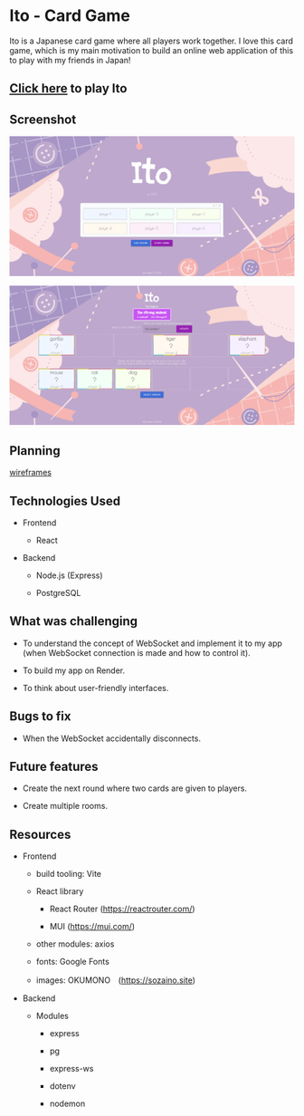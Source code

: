 # Ito - Card Game

Ito is a Japanese card game where all players work together.
I love this card game, which is my main motivation to build an online web application of this to play with my friends in Japan!

## [Click here](https://ito-product.onrender.com/) to play Ito

## Screenshot

![screenshot](/screenshot/001.png)

![screenshot](/screenshot/002.png)

## Planning

[wireframes](https://whimsical.com/ito-YQANnU7v3MrNvSAsngWuZx)

## Technologies Used

- Frontend 

  - React
  
- Backend

  - Node.js (Express)

  - PostgreSQL

## What was challenging

- To understand the concept of WebSocket and implement it to my app (when WebSocket connection is made and how to control it).

- To build my app on Render.

- To think about user-friendly interfaces.

## Bugs to fix

- When the WebSocket accidentally disconnects.

## Future features

- Create the next round where two cards are given to players.

- Create multiple rooms.

## Resources

- Frontend

  - build tooling: Vite

  - React library

    - React Router (https://reactrouter.com/)

    - MUI (https://mui.com/)

  - other modules: axios

  - fonts: Google Fonts

  - images: OKUMONO　(https://sozaino.site)

- Backend

  - Modules

    - express

    - pg

    - express-ws

    - dotenv

    - nodemon